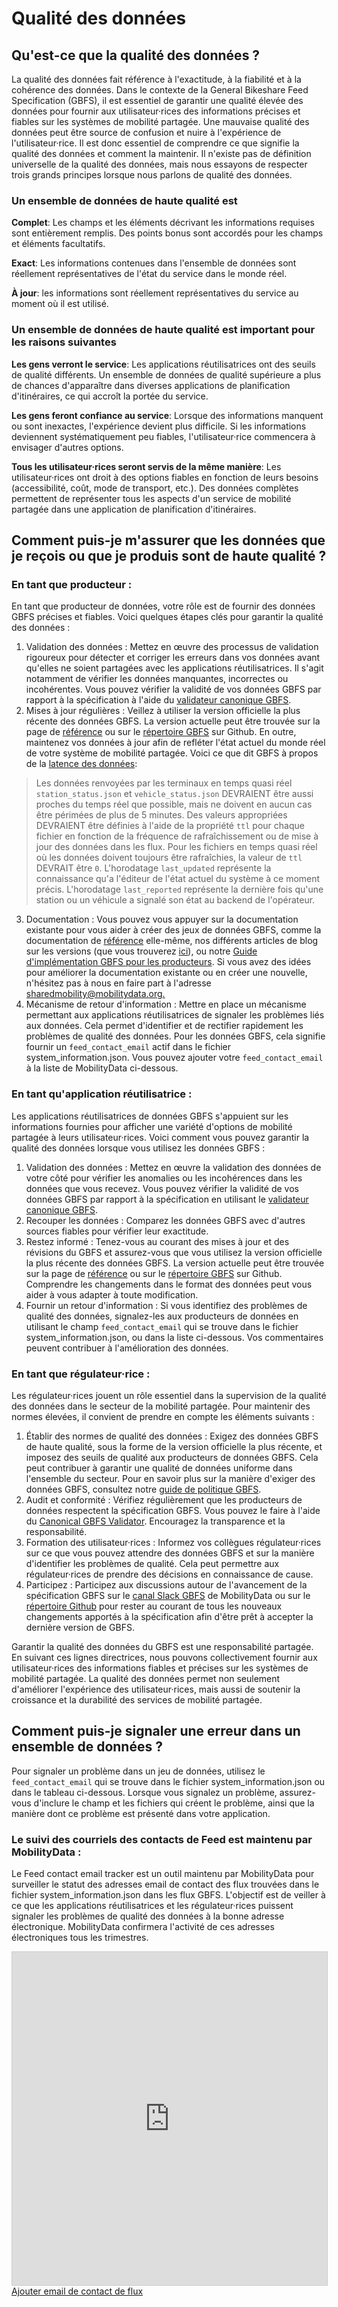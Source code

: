 # Qualité des données

## Qu'est-ce que la qualité des données ?

La qualité des données fait référence à l'exactitude, à la fiabilité et à la cohérence des données. Dans le contexte de la General Bikeshare Feed Specification (GBFS), il est essentiel de garantir une qualité élevée des données pour fournir aux utilisateur·rices des informations précises et fiables sur les systèmes de mobilité partagée. Une mauvaise qualité des données peut être source de confusion et nuire à l'expérience de l'utilisateur·rice. Il est donc essentiel de comprendre ce que signifie la qualité des données et comment la maintenir. Il n'existe pas de définition universelle de la qualité des données, mais nous essayons de respecter trois grands principes lorsque nous parlons de qualité des données.

### Un ensemble de données de haute qualité est

**Complet**: Les champs et les éléments décrivant les informations requises sont entièrement remplis. Des points bonus sont accordés pour les champs et éléments facultatifs.

**Exact**: Les informations contenues dans l'ensemble de données sont réellement représentatives de l'état du service dans le monde réel.

**À jour**: les informations sont réellement représentatives du service au moment où il est utilisé.

### Un ensemble de données de haute qualité est important pour les raisons suivantes

**Les gens verront le service**: Les applications réutilisatrices ont des seuils de qualité différents. Un ensemble de données de qualité supérieure a plus de chances d'apparaître dans diverses applications de planification d'itinéraires, ce qui accroît la portée du service.

**Les gens feront confiance au service**: Lorsque des informations manquent ou sont inexactes, l'expérience devient plus difficile. Si les informations deviennent systématiquement peu fiables, l'utilisateur·rice commencera à envisager d'autres options.

**Tous les utilisateur·rices seront servis de la même manière**: Les utilisateur·rices ont droit à des options fiables en fonction de leurs besoins (accessibilité, coût, mode de transport, etc.). Des données complètes permettent de représenter tous les aspects d'un service de mobilité partagée dans une application de planification d'itinéraires.

## Comment puis-je m'assurer que les données que je reçois ou que je produis sont de haute qualité ?

### En tant que producteur :

En tant que producteur de données, votre rôle est de fournir des données GBFS précises et fiables. Voici quelques étapes clés pour garantir la qualité des données :

1. Validation des données : Mettez en œuvre des processus de validation rigoureux pour détecter et corriger les erreurs dans vos données avant qu'elles ne soient partagées avec les applications réutilisatrices. Il s'agit notamment de vérifier les données manquantes, incorrectes ou incohérentes. Vous pouvez vérifier la validité de vos données GBFS par rapport à la spécification à l'aide du [validateur canonique GBFS](https://gbfs-validator.mobilitydata.org/).
2. Mises à jour régulières : Veillez à utiliser la version officielle la plus récente des données GBFS. La version actuelle peut être trouvée sur la page de [référence](../reference) ou sur le [répertoire GBFS](https://github.com/MobilityData/gbfs/blob/master/README.md#current-version-recommended) sur Github. En outre, maintenez vos données à jour afin de refléter l'état actuel du monde réel de votre système de mobilité partagée. Voici ce que dit GBFS à propos de la [latence des données](../reference/#data-latency):

> Les données renvoyées par les terminaux en temps quasi réel `station_status.json` et `vehicle_status.json` DEVRAIENT être aussi proches du temps réel que possible, mais ne doivent en aucun cas être périmées de plus de 5 minutes. Des valeurs appropriées DEVRAIENT être définies à l'aide de la propriété `ttl` pour chaque fichier en fonction de la fréquence de rafraîchissement ou de mise à jour des données dans les flux. Pour les fichiers en temps quasi réel où les données doivent toujours être rafraîchies, la valeur de `ttl` DEVRAIT être `0`. L'horodatage `last_updated` représente la connaissance qu'a l'éditeur de l'état actuel du système à ce moment précis. L'horodatage `last_reported` représente la dernière fois qu'une station ou un véhicule a signalé son état au backend de l'opérateur.

3. Documentation : Vous pouvez vous appuyer sur la documentation existante pour vous aider à créer des jeux de données GBFS, comme la documentation de [référence](../reference) elle-même, nos différents articles de blog sur les versions (que vous trouverez [ici](https://mobilitydata.org/category/sm/)), ou notre [Guide d'implémentation GBFS pour les producteurs](../../guide/). Si vous avez des idées pour améliorer la documentation existante ou en créer une nouvelle, n'hésitez pas à nous en faire part à l'adresse [sharedmobility@mobilitydata.org.](mailto:sharedmobility@mobilitydata.org)
4. Mécanisme de retour d'information : Mettre en place un mécanisme permettant aux applications réutilisatrices de signaler les problèmes liés aux données. Cela permet d'identifier et de rectifier rapidement les problèmes de qualité des données. Pour les données GBFS, cela signifie fournir un `feed_contact_email` actif dans le fichier system_information.json. Vous pouvez ajouter votre `feed_contact_email` à la liste de MobilityData ci-dessous.

### En tant qu'application réutilisatrice :

Les applications réutilisatrices de données GBFS s'appuient sur les informations fournies pour afficher une variété d'options de mobilité partagée à leurs utilisateur·rices. Voici comment vous pouvez garantir la qualité des données lorsque vous utilisez les données GBFS :

1. Validation des données : Mettez en œuvre la validation des données de votre côté pour vérifier les anomalies ou les incohérences dans les données que vous recevez. Vous pouvez vérifier la validité de vos données GBFS par rapport à la spécification en utilisant le [validateur canonique GBFS](https://gbfs-validator.mobilitydata.org/).
2. Recouper les données : Comparez les données GBFS avec d'autres sources fiables pour vérifier leur exactitude.
3. Restez informé : Tenez-vous au courant des mises à jour et des révisions du GBFS et assurez-vous que vous utilisez la version officielle la plus récente des données GBFS. La version actuelle peut être trouvée sur la page de [référence](../reference) ou sur le [répertoire GBFS](https://github.com/MobilityData/gbfs/blob/master/README.md#current-version-recommended) sur Github. Comprendre les changements dans le format des données peut vous aider à vous adapter à toute modification.
4. Fournir un retour d'information : Si vous identifiez des problèmes de qualité des données, signalez-les aux producteurs de données en utilisant le champ `feed_contact_email` qui se trouve dans le fichier system_information.json, ou dans la liste ci-dessous. Vos commentaires peuvent contribuer à l'amélioration des données.

### En tant que régulateur·rice :

Les régulateur·rices jouent un rôle essentiel dans la supervision de la qualité des données dans le secteur de la mobilité partagée. Pour maintenir des normes élevées, il convient de prendre en compte les éléments suivants :

1. Établir des normes de qualité des données : Exigez des données GBFS de haute qualité, sous la forme de la version officielle la plus récente, et imposez des seuils de qualité aux producteurs de données GBFS. Cela peut contribuer à garantir une qualité de données uniforme dans l'ensemble du secteur. Pour en savoir plus sur la manière d'exiger des données GBFS, consultez notre [guide de politique GBFS](../data-policy/).
2. Audit et conformité : Vérifiez régulièrement que les producteurs de données respectent la spécification GBFS. Vous pouvez le faire à l'aide du [Canonical GBFS Validator](https://gbfs-validator.mobilitydata.org/). Encouragez la transparence et la responsabilité.
3. Formation des utilisateur·rices : Informez vos collègues régulateur·rices sur ce que vous pouvez attendre des données GBFS et sur la manière d'identifier les problèmes de qualité. Cela peut permettre aux régulateur·rices de prendre des décisions en connaissance de cause.
4. Participez : Participez aux discussions autour de l'avancement de la spécification GBFS sur le [canal Slack GBFS](https://share.mobilitydata.org/slack) de MobilityData ou sur le [répertoire Github](https://github.com/MobilityData/gbfs) pour rester au courant de tous les nouveaux changements apportés à la spécification afin d'être prêt à accepter la dernière version de GBFS.

Garantir la qualité des données du GBFS est une responsabilité partagée. En suivant ces lignes directrices, nous pouvons collectivement fournir aux utilisateur·rices des informations fiables et précises sur les systèmes de mobilité partagée. La qualité des données permet non seulement d'améliorer l'expérience des utilisateur·rices, mais aussi de soutenir la croissance et la durabilité des services de mobilité partagée.

## Comment puis-je signaler une erreur dans un ensemble de données ?

Pour signaler un problème dans un jeu de données, utilisez le `feed_contact_email` qui se trouve dans le fichier system_information.json ou dans le tableau ci-dessous. Lorsque vous signalez un problème, assurez-vous d'inclure le champ et les fichiers qui créent le problème, ainsi que la manière dont ce problème est présenté dans votre application.

### Le suivi des courriels des contacts de Feed est maintenu par MobilityData :

Le Feed contact email tracker est un outil maintenu par MobilityData pour surveiller le statut des adresses email de contact des flux trouvées dans le fichier system_information.json dans les flux GBFS. L'objectif est de veiller à ce que les applications réutilisatrices et les régulateur·rices puissent signaler les problèmes de qualité des données à la bonne adresse électronique. MobilityData confirmera l'activité de ces adresses électroniques tous les trimestres.

<iframe class="airtable-embed" src="https://airtable.com/embed/appHUE6vwjsrChp7i/shrpbG9d4vJZnsvXC?backgroundColor=blue&viewControls=on" frameborder="0" onmousewheel="" width="100%" height="533" style="background: transparent; border: 1px solid #ccc;"></iframe>
<a class="button" href="https://airtable.com/appHUE6vwjsrChp7i/shrk257EznkmC0elp">Ajouter email de contact de flux</a>
